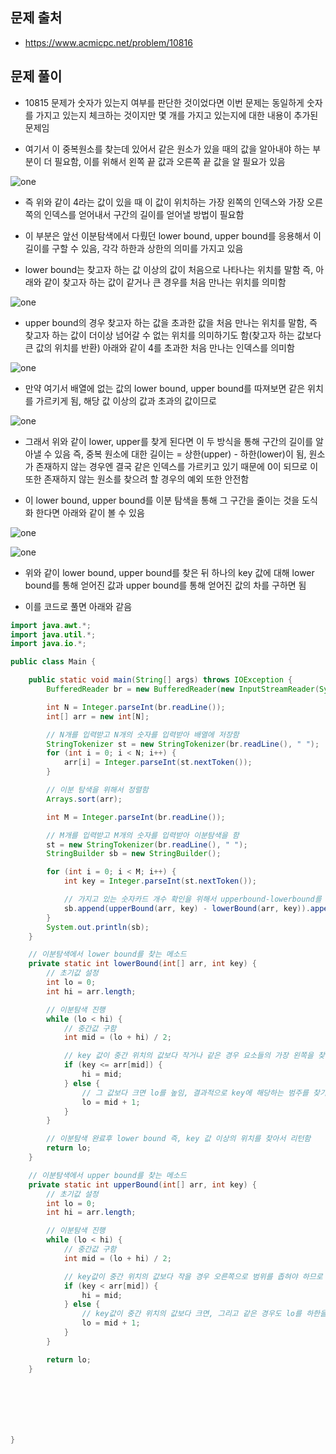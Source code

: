 ## 문제 출처
- https://www.acmicpc.net/problem/10816

## 문제 풀이
- 10815 문제가 숫자가 있는지 여부를 판단한 것이었다면 이번 문제는 동일하게 숫자를 가지고 있는지 체크하는 것이지만 몇 개를 가지고 있는지에 대한 내용이 추가된 문제임

- 여기서 이 중복원소를 찾는데 있어서 같은 원소가 있을 때의 값을 알아내야 하는 부분이 더 필요함, 이를 위해서 왼쪽 끝 값과 오른쪽 끝 값을 알 필요가 있음

![one](/cheewr85/img/Binary/one.png)

- 즉 위와 같이 4라는 값이 있을 때 이 값이 위치하는 가장 왼쪽의 인덱스와 가장 오른쪽의 인덱스를 얻어내서 구간의 길이를 얻어낼 방법이 필요함

- 이 부분은 앞선 이분탐색에서 다뤘던 lower bound, upper bound를 응용해서 이 길이를 구할 수 있음, 각각 하한과 상한의 의미를 가지고 있음

- lower bound는 찾고자 하는 값 이상의 값이 처음으로 나타나는 위치를 말함 즉, 아래와 같이 찾고자 하는 값이 같거나 큰 경우를 처음 만나는 위치를 의미함

![one](/cheewr85/img/Binary/two.png)

- upper bound의 경우 찾고자 하는 값을 초과한 값을 처음 만나는 위치를 말함, 즉 찾고자 하는 값이 더이상 넘어갈 수 없는 위치를 의미하기도 함(찾고자 하는 값보다 큰 값의 위치를 반환) 아래와 같이 4를 초과한 처음 만나는 인덱스를 의미함

![one](/cheewr85/img/Binary/three.png)

- 만약 여기서 배열에 없는 값의 lower bound, upper bound를 따져보면 같은 위치를 가르키게 됨, 해당 값 이상의 값과 초과의 값이므로

![one](/cheewr85/img/Binary/four.png)

- 그래서 위와 같이 lower, upper를 찾게 된다면 이 두 방식을 통해 구간의 길이를 알아낼 수 있음 즉, 중복 원소에 대한 길이는 = 상한(upper) - 하한(lower)이 됨, 원소가 존재하지 않는 경우엔 결국 같은 인덱스를 가르키고 있기 때문에 0이 되므로 이 또한 존재하지 않는 원소를 찾으려 할 경우의 예외 또한 안전함

- 이 lower bound, upper bound를 이분 탐색을 통해 그 구간을 줄이는 것을 도식화 한다면 아래와 같이 볼 수 있음

![one](/cheewr85/img/Binary/five.png)

![one](/cheewr85/img/Binary/six.png)

- 위와 같이 lower bound, upper bound를 찾은 뒤 하나의 key 값에 대해 lower bound를 통해 얻어진 값과 upper bound를 통해 얻어진 값의 차를 구하면 됨

- 이를 코드로 풀면 아래와 같음

```java
import java.awt.*;
import java.util.*;
import java.io.*;

public class Main {

    public static void main(String[] args) throws IOException {
        BufferedReader br = new BufferedReader(new InputStreamReader(System.in));

        int N = Integer.parseInt(br.readLine());
        int[] arr = new int[N];

        // N개를 입력받고 N개의 숫자를 입력받아 배열에 저장함
        StringTokenizer st = new StringTokenizer(br.readLine(), " ");
        for (int i = 0; i < N; i++) {
            arr[i] = Integer.parseInt(st.nextToken());
        }

        // 이분 탐색을 위해서 정렬함
        Arrays.sort(arr);

        int M = Integer.parseInt(br.readLine());

        // M개를 입력받고 M개의 숫자를 입력받아 이분탐색을 함
        st = new StringTokenizer(br.readLine(), " ");
        StringBuilder sb = new StringBuilder();

        for (int i = 0; i < M; i++) {
            int key = Integer.parseInt(st.nextToken());

            // 가지고 있는 숫자카드 개수 확인을 위해서 upperbound-lowerbound를 해서 개수를 체크함
            sb.append(upperBound(arr, key) - lowerBound(arr, key)).append(' ');
        }
        System.out.println(sb);
    }

    // 이분탐색에서 lower bound를 찾는 메소드
    private static int lowerBound(int[] arr, int key) {
        // 초기값 설정
        int lo = 0;
        int hi = arr.length;

        // 이분탐색 진행
        while (lo < hi) {
            // 중간값 구함
            int mid = (lo + hi) / 2;

            // key 값이 중간 위치의 값보다 작거나 같은 경우 요소들의 가장 왼쪽을 찾는 것이므로 hi를 내림(왼쪽으로 좁히는 것)
            if (key <= arr[mid]) {
                hi = mid;
            } else {
                // 그 값보다 크면 lo를 높임, 결과적으로 key에 해당하는 범주를 찾기 때문에
                lo = mid + 1;
            }
        }

        // 이분탐색 완료후 lower bound 즉, key 값 이상의 위치를 찾아서 리턴함
        return lo;
    }

    // 이분탐색에서 upper bound를 찾는 메소드
    private static int upperBound(int[] arr, int key) {
        // 초기값 설정
        int lo = 0;
        int hi = arr.length;

        // 이분탐색 진행
        while (lo < hi) {
            // 중간값 구함
            int mid = (lo + hi) / 2;

            // key값이 중간 위치의 값보다 작을 경우 오른쪽으로 범위를 좁혀야 하므로 작은 경우만 hi를 변경(초과한 값을 처음 만나는 위치가 필요하므로)
            if (key < arr[mid]) {
                hi = mid;
            } else {
                // key값이 중간 위치의 값보다 크면, 그리고 같은 경우도 lo를 하한을 올림 upper는 초과한 값을 찾는 것이므로
                lo = mid + 1;
            }
        }

        return lo;
    }







}
```